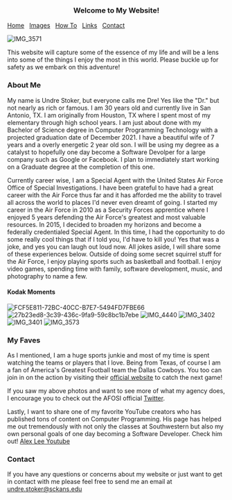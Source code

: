 <h3 align="center"> Welcome to My Website! </h3>

[Home](https://undrestoker.github.io/Mind-of-Dre/) &nbsp;   [Images](https://undrestoker.github.io/images/) &nbsp;   [How To](https://undrestoker.github.io/how-to/) &nbsp;   [Links](https://undrestoker.github.io/Links/) &nbsp;   [Contact](https://twitter.com/RealAFOSI)

![IMG_3571](https://user-images.githubusercontent.com/91627769/136305661-8279663b-af50-4917-a7f3-d037e0853d18.JPG)

This website will capture some of the essence of my life and will be a lens into some of the things I enjoy the most in this world. Please buckle up for safety as we embark on this adventure!

### About Me

My name is Undre Stoker, but everyone calls me Dre! Yes like the "Dr." but not nearly as rich or famous. I am 30 years old and currently live in San Antonio, TX. I am originally from Houston, TX where I spent most of my elementary through high school years. I am just about done with my Bachelor of Science degree in Computer Programming Technology with a projected graduation date of December 2021. I have a beautiful wife of 7 years and a overly energetic 2 year old son. I will be using my degree as a catalyst to hopefully one day become a Software Devolper for a large company such as Google or Facebook. I plan to immediately start working on a Graduate degree at the completion of this one. 

Currently career wise, I am a Special Agent with the United States Air Force Office of Special Investigations. I have been grateful to have had a great career with the Air Force thus far and it has afforded me the ability to travel all across the world to places I'd never even dreamt of going. I started my career in the Air Force in 2010 as a Security Forces apprentice where I enjoyed 5 years defending the Air Force's greatest and most valuable resources. In 2015, I decided to broaden my horizons and become a federally credentialed Special Agent. In this time, I had the opportunity to do some really cool things that if I told you, I'd have to kill you! Yes that was a joke, and yes you can laugh out loud now. All jokes aside, I will share some of these experiences below. Outside of doing some secret squirrel stuff for the Air Force, I enjoy playing sports such as basketball and football. I enjoy video games, spending time with family, software development, music, and photography to name a few. 

#### Kodak Moments
![FCF5E811-72BC-40CC-B7E7-5494FD7FBE66](https://user-images.githubusercontent.com/91627769/136308041-8dbe0dab-a9fe-4bb5-ae80-626170c4f9bf.JPG)
![27b23ed8-3c39-436c-9fa9-59c8bc1b7ebe](https://user-images.githubusercontent.com/91627769/136308044-baedeed6-53bf-461c-96a8-4c27b0ad7c18.JPG)
![IMG_4440](https://user-images.githubusercontent.com/91627769/136308045-07959bb8-9c58-447c-93d4-835ba9d5dc09.JPG)
![IMG_3402](https://user-images.githubusercontent.com/91627769/136308057-b0cf8a43-ca25-486a-a40b-7a20e28d690f.JPG)
![IMG_3401](https://user-images.githubusercontent.com/91627769/136308059-a4505b21-1e30-4f50-a1f0-ba9e7243e067.JPG)
![IMG_3573](https://user-images.githubusercontent.com/91627769/136308061-2f57a3bb-1224-45fc-83d3-718fe2fbaacf.JPG)



### My Faves

As I mentioned, I am a huge sports junkie and most of my time is spent watching the teams or players that I love. 
Being from Texas, of course I am a fan of America's Greatest Football team the Dallas Cowboys. 
You too can join in on the action by visiting their [official website](https://www.dallascowboys.com) to catch the next game!  

If you saw my above photos and want to see more of what my agency does, I encourage you to check out the AFOSI official [Twitter](https://twitter.com/RealAFOSI).

Lastly, I want to share one of my favorite YouTube creators who has published tons of content on Computer Programming. His page has helped me out tremendously with not only the classes at Southwestern but also my own personal goals of one day becoming a Software Developer. Check him out! [Alex Lee Youtube](https://www.youtube.com/channel/UC_fFL5jgoCOrwAVoM_fBYwA)


### Contact

If you have any questions or concerns about my website or just want to get in contact with me please feel free to send me an email at undre.stoker@sckans.edu 
